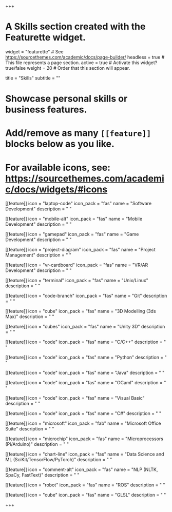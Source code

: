 +++
# A Skills section created with the Featurette widget.
widget = "featurette"  # See https://sourcethemes.com/academic/docs/page-builder/
headless = true  # This file represents a page section.
active = true  # Activate this widget? true/false
weight = 20  # Order that this section will appear.

title = "Skills"
subtitle = ""

# Showcase personal skills or business features.
# 
# Add/remove as many `[[feature]]` blocks below as you like.
# 
# For available icons, see: https://sourcethemes.com/academic/docs/widgets/#icons

[[feature]]
  icon = "laptop-code"
  icon_pack = "fas"
  name = "Software Development"
  description = " "

[[feature]]
  icon = "mobile-alt"
  icon_pack = "fas"
  name = "Mobile Development"
  description = " "

[[feature]]
  icon = "gamepad"
  icon_pack = "fas"
  name = "Game Development"
  description = " "

[[feature]]
  icon = "project-diagram"
  icon_pack = "fas"
  name = "Project Management"
  description = " "

[[feature]]
  icon = "vr-cardboard"
  icon_pack = "fas"
  name = "VR/AR Development"
  description = " "

[[feature]]
  icon = "terminal"
  icon_pack = "fas"
  name = "Unix/Linux"
  description = " "

[[feature]]
  icon = "code-branch"
  icon_pack = "fas"
  name = "Git"
  description = " "

[[feature]]
  icon = "cube"
  icon_pack = "fas"
  name = "3D Modelling (3ds Max)"
  description = " "

[[feature]]
  icon = "cubes"
  icon_pack = "fas"
  name = "Unity 3D"
  description = " "

[[feature]]
  icon = "code"
  icon_pack = "fas"
  name = "C/C++"
  description = " "

[[feature]]
  icon = "code"
  icon_pack = "fas"
  name = "Python"
  description = " "

[[feature]]
  icon = "code"
  icon_pack = "fas"
  name = "Java"
  description = " "

[[feature]]
  icon = "code"
  icon_pack = "fas"
  name = "OCaml"
  description = " "

[[feature]]
  icon = "code"
  icon_pack = "fas"
  name = "Visual Basic"
  description = " "

[[feature]]
  icon = "code"
  icon_pack = "fas"
  name = "C#"
  description = " "
  
[[feature]]
  icon = "microsoft"
  icon_pack = "fab"
  name = "Microsoft Office Suite"
  description = " "  
  
[[feature]]
  icon = "microchip"
  icon_pack = "fas"
  name = "Microprocessors (Pi/Arduino)"
  description = " "

[[feature]]
  icon = "chart-line"
  icon_pack = "fas"
  name = "Data Science and ML (SciKit/TensorFlow/PyTorch)"
  description = " "

[[feature]]
  icon = "comment-alt"
  icon_pack = "fas"
  name = "NLP (NLTK, SpaCy, FastText)"
  description = " "

[[feature]]
  icon = "robot"
  icon_pack = "fas"
  name = "ROS"
  description = " "

[[feature]]
  icon = "cube"
  icon_pack = "fas"
  name = "GLSL"
  description = " "

+++
